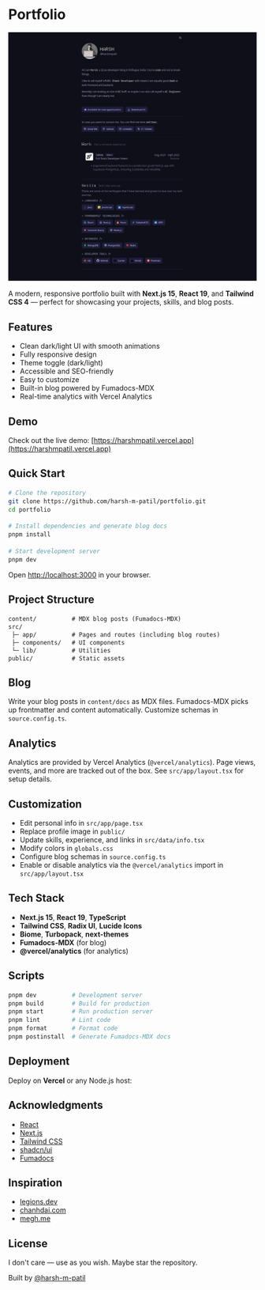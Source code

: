 # Portfolio

![Preview](./assets/preview.png)

A modern, responsive portfolio built with **Next.js 15**, **React 19**, and **Tailwind CSS 4** — perfect for showcasing your projects, skills, and blog posts.

## Features

* Clean dark/light UI with smooth animations
* Fully responsive design
* Theme toggle (dark/light)
* Accessible and SEO-friendly
* Easy to customize
* Built-in blog powered by Fumadocs-MDX
* Real-time analytics with Vercel Analytics

## Demo

Check out the live demo: [https://harshmpatil.vercel.app](https://harshmpatil.vercel.app)

## Quick Start

```bash
# Clone the repository
git clone https://github.com/harsh-m-patil/portfolio.git
cd portfolio

# Install dependencies and generate blog docs
pnpm install

# Start development server
pnpm dev
```

Open [http://localhost:3000](http://localhost:3000) in your browser.

## Project Structure

```
content/          # MDX blog posts (Fumadocs-MDX)
src/
 ├─ app/          # Pages and routes (including blog routes)
 ├─ components/   # UI components
 └─ lib/          # Utilities
public/           # Static assets
```

## Blog

Write your blog posts in `content/docs` as MDX files. Fumadocs-MDX picks up frontmatter and content automatically. Customize schemas in `source.config.ts`.

## Analytics

Analytics are provided by Vercel Analytics (`@vercel/analytics`). Page views, events, and more are tracked out of the box. See `src/app/layout.tsx` for setup details.

## Customization

* Edit personal info in `src/app/page.tsx`
* Replace profile image in `public/`
* Update skills, experience, and links in `src/data/info.tsx`
* Modify colors in `globals.css`
* Configure blog schemas in `source.config.ts`
* Enable or disable analytics via the `@vercel/analytics` import in `src/app/layout.tsx`

## Tech Stack

* **Next.js 15**, **React 19**, **TypeScript**
* **Tailwind CSS**, **Radix UI**, **Lucide Icons**
* **Biome**, **Turbopack**, **next-themes**
* **Fumadocs-MDX** (for blog)
* **@vercel/analytics** (for analytics)

## Scripts

```bash
pnpm dev          # Development server
pnpm build        # Build for production
pnpm start        # Run production server
pnpm lint         # Lint code
pnpm format       # Format code
pnpm postinstall  # Generate Fumadocs-MDX docs
```

## Deployment

Deploy on **Vercel** or any Node.js host:

## Acknowledgments

- [React](https://react.dev)
- [Next.js](https://nextjs.org/)
- [Tailwind CSS](https://tailwindcss.com/)
- [shadcn/ui](https://ui.shadcn.com/)
- [Fumadocs](https://fumadocs.dev/)

## Inspiration

- [legions.dev](https://legions.dev/)
- [chanhdai.com](https://chanhdai.com/)
- [megh.me](https://megh.me/)

## License

I don't care — use as you wish. Maybe star the repository.

Built by [@harsh-m-patil](https://github.com/harsh-m-patil)
